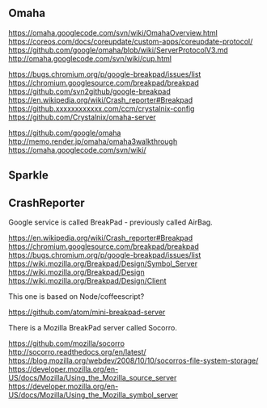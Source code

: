 
<!--
-->

Omaha
-----

https://omaha.googlecode.com/svn/wiki/OmahaOverview.html
https://coreos.com/docs/coreupdate/custom-apps/coreupdate-protocol/
https://github.com/google/omaha/blob/wiki/ServerProtocolV3.md
http://omaha.googlecode.com/svn/wiki/cup.html

https://bugs.chromium.org/p/google-breakpad/issues/list
https://chromium.googlesource.com/breakpad/breakpad
https://github.com/svn2github/google-breakpad
https://en.wikipedia.org/wiki/Crash_reporter#Breakpad
https://github.xxxxxxxxxxxx.com/ccm/crystalnix-config
https://github.com/Crystalnix/omaha-server

https://github.com/google/omaha
http://memo.render.jp/omaha/omaha3walkthrough
https://omaha.googlecode.com/svn/wiki/

Sparkle
-------

CrashReporter
-------------

Google service is called BreakPad - previously called AirBag.

https://en.wikipedia.org/wiki/Crash_reporter#Breakpad
https://chromium.googlesource.com/breakpad/breakpad
https://bugs.chromium.org/p/google-breakpad/issues/list
https://wiki.mozilla.org/Breakpad/Design/Symbol_Server
https://wiki.mozilla.org/Breakpad/Design
https://wiki.mozilla.org/Breakpad/Design/Client

This one is based on Node/coffeescript?

https://github.com/atom/mini-breakpad-server

There is a Mozilla BreakPad server called Socorro.

https://github.com/mozilla/socorro
http://socorro.readthedocs.org/en/latest/
https://blog.mozilla.org/webdev/2008/10/10/socorros-file-system-storage/
https://developer.mozilla.org/en-US/docs/Mozilla/Using_the_Mozilla_source_server
https://developer.mozilla.org/en-US/docs/Mozilla/Using_the_Mozilla_symbol_server



<!-- vim: set autoindent expandtab sw=4 syntax=markdown: -->
